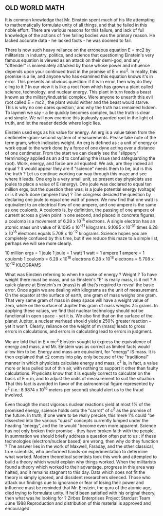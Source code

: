 ## OLD WORLD MATH

It is common knowledge that Mr. Einstein spent much of his life attempting  to mathematically formulate unity of all things, and that he failed in this noble effort. There are various reasons for this failure, and lack of full  knowledge of the actions of free falling bodies was the primary reason. He lacked accurate data - he lacked facts - he was doomed to fail.

There is now such heavy reliance on the erroneous equation E = mc2 by militarists in industry, politics, and science that questioning Einstein's very famous equation is viewed as an attack on their demi-god, and any "offender" is immediately attacked by those whose power and influence depends upon your
continued trust in the promise of E = mc<sup>2</sup>. In reality, this promise is a  lie, and anyone who has examined this equation knows it's in error. This presents an obvious question: if it is in error, then why do they cling to it ? In our view it is like a root from which has grown a plant called science, technology, and nuclear energy. This plant in turn feeds a beast known as the military/industrial complex. Were anyone to unearth this evil root called E = mc2 , the plant would wither and the beast would starve. This is why no one dares question,' and why the truth has remained hidden. To laymen we say - a lie quickly becomes complex, but the truth is clear and simple. We will now examine this jealously guarded root in the light of truth, and
let the reader decide where logic lies.

Einstein used ergs as his value for energy. An erg is a value taken from the centimeter-gram-second system of measurements. Please take note of the term gram, which indicates weight. An erg is defined as : a unit of energy or work equal to the work done by a force of one dyne acting over a distance of one centimeter. From the start we can clearly see the "slippery" terminology
applied as an aid to confusing the issue (and safeguarding the root). Work, energy, and force are all equated. We ask, are they indeed all equal ? It would appear they are if "science" needs them to be, but is this the truth ? Let us continue working our way through this maze and see where it leads.
One erg is a very small unit, so present day physicists use joules to place a value of E (energy). One joule was declared to equal ten million ergs, but the question then was, is a joule potential energy (voltage) or is it work done (ampere flow) ? The congress decided the question by declaring one joule to equal one watt of power. We now find that one watt is equivalent to an electrical flow of one ampere, and one ampere is the same as one coulomb. A coulomb is, by definition, the passing of one ampere of current across a given point in one second, and placed in concrete figures, a coulomb is a movement of 6.28 x 10<sup>18</sup> electrons. A single electron has an atomic mass unit value of 9.1095 x 10<sup>-31</sup> kilograms. 
9.1095 x 10<sup>-31</sup> times 6.28 x 10<sup>18</sup> electrons equals 5.708 x 10<sup>-12</sup> kilograms. Science hopes you are completely confused by this time, but if we reduce this maze to a simple list, perhaps we will see more clearly.

10 million ergs = 1 joule
1 joule = 1 watt
1 watt = 1 ampere
1 ampere = 1 coulomb
1 coulomb = 6.28 x 10<sup>18</sup> electrons
6.28 x 10<sup>18</sup> electrons = 5.708 x 10<sup>-12</sup> KILOGRAMS

What was Einstein referring to when he spoke of energy ? Weight ? To have weight there must be mass, and so Einstein's "E" is really mass, is it not ?
A quick glance at Einstein's m (mass) is all that’s required to reveal the basic error. Once again we are dealing with kilograms as the unit of measurement. On the equator at the surface of earth, one gram of mass weighs one gram. That very same gram of mass in deep space will have a weight value of zero, while on the surface of Jupiter this gram of mass weighs 2.5 grams. In applying these values, we find that nuclear technology should not be functional in open space - yet it is. We also find that on the surface of the planet Jupiter, a nuclear warhead should yield a 250% greater reaction – yet it won't. Clearly, reliance on the weight of m (mass) leads to gross errors in calculations, and errors in calculating lead to errors in judgment.

We are told that in E = mc<sup>2</sup> Einstein sought to express the equivalence of energy and mass, and Mr. Einstein was as correct as limited facts would allow him to be. Energy and mass are equivalent, for "energy" IS mass. It is then explained that c2 comes into play only because of the "traditional" manner in which physicists calculate energy and mass, c<sup>2</sup> is, in fact, a value more or less pulled out of thin air, with nothing to support it other than faulty calculations. Physicists know that it is equally correct to calculate on the basis of E = m, and to adjust the units of measurement to suit the situation. That this fact is avoided in favor of the astronomical figure represented by c<sup>2</sup> (i.e.: 8.9874 x 10<sup>16</sup> meters per second) should alert us to the fraud involved.

Even though the most vigorous nuclear reactions yield at most 1% of the promised energy, science holds onto the "carrot" of c<sup>2</sup> as the promise of the future. In truth, if one were to be really precise, this mere 1% could "be dissected into the various "quasi" concepts currently lumped under the heading "energy”, and the lie would "become even more apparent. Science has not only
broken their promise - they have broken faith with the people.
In summation we should briefly address a question often put to us : if these technologies (electron/nuclear based) are wrong, then why do they function ? The answer lies in the work of Maxwell, Faraday, and the other classical, true scientists, who performed hands-on experimentation to determine what worked. Modern theoretical scientists took this work and attempted to build a theory which would explain why things worked. When the militarists found a theory which worked to their advantage, progress in this area was halted, and it remains stagnant to this day. Data which does not fit the theory is simply ignored, and dissident researchers silenced. Those who attack our findings
due to ignorance or fear of losing their power and influence must be reminded that Mr. Einstein, the guru of the atomic age, died trying to formulate unity. If he'd been satisfied with his original theory, then what was he looking for ?
Zirbes Enterprises
Project Stardust Team
June 1988
Reproduction and distribution of this material is approved and encouraged

